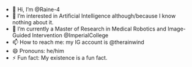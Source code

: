 - 👋 Hi, I’m @Raine-4
- 👀 I’m interested in Artificial Intelligence although/because I know nothing about it.
- 🌱 I’m currently a Master of Research in Medical Robotics and Image-Guided Intervention @ImperialCollege
- 📫 How to reach me: my IG account is @therainwind
- 😄 Pronouns: he/him
- ⚡ Fun fact: My existence is a fun fact.

<!---
Raine-4/Raine-4 is a ✨ special ✨ repository because its `README.md` (this file) appears on your GitHub profile.
You can click the Preview link to take a look at your changes.
--->
